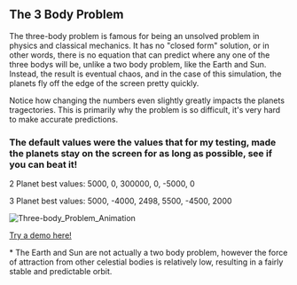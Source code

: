<h2>The 3 Body Problem</h2>
        <p>
            The three-body problem is famous for being an unsolved problem in physics and classical mechanics. It has
            no "closed form" solution, or in other words, there is no equation that can predict where any one of the three
            bodys will be, unlike a two body problem, like the Earth and Sun. Instead, the result is eventual chaos, and in
            the case of this simulation, the planets fly off the edge of the screen pretty quickly.
        </p>
        <p>
            Notice how changing the numbers even slightly greatly impacts the planets tragectories. This is primarily why the problem
            is so difficult, it's very hard to make accurate predictions. 
        </p>
        <h3>
            The default values were the values that for my testing, made the planets stay on the screen for as 
            long as possible, see if you can beat it!
        </h3>
        <p>
            2 Planet best values: 5000, 0, 300000, 0, -5000, 0
        </p>
        <p>
            3 Planet best values: 5000, -4000, 2498, 5500, -4500, 2000
        </p>
        
![Three-body_Problem_Animation](https://github.com/IanP07/PlanetSim/assets/150859108/97980560-b1e8-4229-ae38-ac3f6532be13)

<a href="https://3bodysim.netlify.app/" target="_blank" rel="noopener noreferrer">Try a demo here!</a>
        
<p>  * The Earth and Sun are not actually a two body problem, however the force of attraction from other celestial
            bodies is relatively low, resulting in a fairly stable and predictable orbit. 
</p>

   
    
